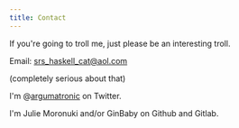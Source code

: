 ```yaml
---
title: Contact
---
```


If you're going to troll me, just please be an interesting troll.

Email: srs_haskell_cat@aol.com

(completely serious about that)

I'm \@[argumatronic](https://twitter.com/argumatronic) on Twitter.

I'm Julie Moronuki and/or GinBaby on Github and Gitlab.
